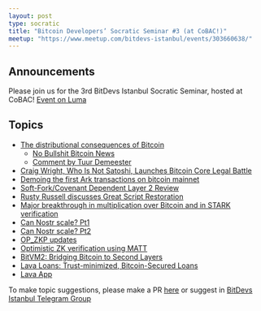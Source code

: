 ```yaml
---
layout: post
type: socratic
title: "Bitcoin Developers’ Socratic Seminar #3 (at CoBAC!)"
meetup: "https://www.meetup.com/bitdevs-istanbul/events/303660638/"
---
```


## Announcements
Please join us for the 3rd BitDevs Istanbul Socratic Seminar, hosted at CoBAC! 
[Event on Luma](https://lu.ma/d3sqpm1g)

## Topics

- [The distributional consequences of Bitcoin](https://papers.ssrn.com/sol3/papers.cfm?abstract_id=4985877)
    - [No Bullshit Bitcoin News](https://www.nobsbitcoin.com/ecb-economists-nocoiners-may-be-impoverished-by-rising-bitcoin-prices/)
    - [Comment by Tuur Demeester](https://x.com/TuurDemeester/status/1847512241173582058)
- [Craig Wright, Who Is Not Satoshi, Launches Bitcoin Core Legal Battle](https://www.forbes.com/sites/digital-assets/2024/10/18/craig-wright-who-is-not-satoshi-launches-bitcoin-core-legal-battle/)
- [Demoing the first Ark transactions on bitcoin mainnet](https://blog.second.tech/demoing-the-first-ark-transactions-on-bitcoin-mainnet/)
- [Soft-Fork/Covenant Dependent Layer 2 Review](https://petertodd.org/2024/covenant-dependent-layer-2-review)
- [Rusty Russell discusses Great Script Restoration](https://x.com/bitcoinbrink/status/1826626054360105413)
- [Major breakthrough in multiplication over Bitcoin and in STARK verification](https://x.com/StarkWareLtd/status/1828059215283335547)
- [Can Nostr scale? Pt1](https://x.com/BobMcElrath/status/1828763959001804956)
- [Can Nostr scale? Pt2](https://x.com/Excellion/status/1828665230869864775)
- [OP_ZKP updates](https://groups.google.com/g/bitcoindev/c/YEXcac4FMGc)
- [Optimistic ZK verification using MATT](https://delvingbitcoin.org/t/optimistic-zk-verification-using-matt/1050)
- [BitVM2: Bridging Bitcoin to Second Layers](https://fixupx.com/robin_linus/status/1824004440099053949)
- [Lava Loans: Trust-minimized, Bitcoin-Secured Loans](https://github.com/lava-xyz/loans-paper)
- [Lava App](https://www.lava.xyz/)


To make topic suggestions, please make a PR [here](https://github.com/pretyflaco/bitdevsistanbul.github.io/blob/master/_posts/2024-08-17-bitcoin-developers%E2%80%99-socratic-seminar-001.md) or suggest in [BitDevs Istanbul Telegram Group](https://t.me/+o6DUM5pWV984OTQ6)